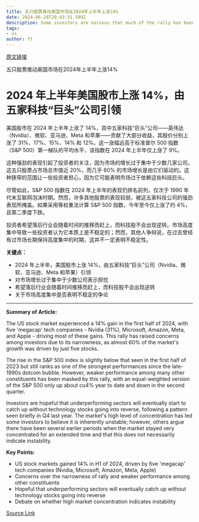 ```yaml
---
title: 五只股票推动美国市场在2024年上半年上涨14%
date: 2024-06-28T20:43:31.509Z
description: Some investors are nervous that much of the rally has been driven by a few ‘megacap’ tech companies
tags: 
- us
author: ft
---
```


[原文链接](https://ft.com/content/194b4ad0-a388-48d9-9ee5-c28aaedc0439)

五只股票推动美国市场在2024年上半年上涨14%

# 2024 年上半年美国股市上涨 14%，由五家科技“巨头”公司引领

美国股市在 2024 年上半年上涨了 14%，其中五家科技“巨头”公司——英伟达（Nvidia）、微软、亚马逊、Meta 和苹果——贡献了大部分收益，其股价分别上涨了 31%、17%、15%、14% 和 12%。这一涨幅远高于标准普尔 500 指数（S&P 500）第一梯队的平均水平，该指数在 2024 年上半年仅上涨了 9%。

这种强劲的表现引起了投资者的关注，因为市场的增长过于集中于少数几家公司。这五只股票占市场总市值近 20%，而几乎 60% 的市场增长是由它们驱动的。这种狭窄的范围让一些投资者担心，因为它可能表明市场过于依赖这些科技巨头。

尽管如此，S&P 500 指数在 2024 年上半年的表现仍排名前列，仅次于 1990 年代末互联网泡沫时期。然而，许多其他股票的表现较弱，被这五家科技公司的强劲表现所掩盖。如果采用等权重法计算 S&P 500 指数，今年至今仅上涨了约 4%，且第二季度下跌。

投资者希望落后行业会随着时间的推移而赶上，而科技股不会出现逆转。市场高度集中导致一些投资者认为它本质上是不稳定的；然而，其他人争辩说，在过去曾经有过市场长期保持高度集中的时期，这并不一定表明不稳定性。

**关键点：**
- 2024 年上半年，美国股市上涨 14%，由五家科技“巨头”公司（Nvidia、微软、亚马逊、Meta 和苹果）引领
- 对市场增长过于集中于少数公司表示担忧
- 希望落后行业会随着时间推移而赶上，而科技股不会出现逆转
- 关于市场高度集中是否表明不稳定的争论

---

 **Summary of Article:**

The US stock market experienced a 14% gain in the first half of 2024, with five 'megacap' tech companies - Nvidia (31%), Microsoft, Amazon, Meta, and Apple - driving most of these gains. This rally has raised concerns among investors due to its narrowness, as almost 60% of the market's growth was driven by just five stocks.

The rise in the S&P 500 index is slightly below that seen in the first half of 2023 but still ranks as one of the strongest performances since the late-1990s dotcom bubble. However, weaker performance among many other constituents has been masked by this rally, with an equal-weighted version of the S&P 500 only up about cu4% year to date and down in the second quarter.

Investors are hopeful that underperforming sectors will eventually start to catch up without technology stocks going into reverse, following a pattern seen briefly in Q4 last year. The market's high level of concentration has led some investors to believe it is inherently unstable; however, others argue there have been several earlier periods when the market stayed very concentrated for an extended time and that this does not necessarily indicate instability.

**Key Points:**
- US stock markets gained 14% in H1 of 2024, driven by five 'megacap' tech companies (Nvidia, Microsoft, Amazon, Meta, Apple)
- Concerns over the narrowness of rally and weaker performance among other constituents
- Hopeful that underperforming sectors will eventually catch up without technology stocks going into reverse
- Debate on whether high market concentration indicates instability

[Source Link](https://ft.com/content/194b4ad0-a388-48d9-9ee5-c28aaedc0439)

